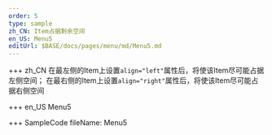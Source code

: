```yaml
--- 
order: 5
type: sample
zh_CN: Item占据剩余空间
en_US: Menu5
editUrl: $BASE/docs/pages/menu/md/Menu5.md
---
```


+++ zh_CN
在最左侧的Item上设置<Code>align="left"</Code>属性后，将使该Item尽可能占据左侧空间；
在最右侧的Item上设置<Code>align="right"</Code>属性后，将使该Item尽可能占据右侧空间


+++ en_US
Menu5

+++ SampleCode
fileName: Menu5
